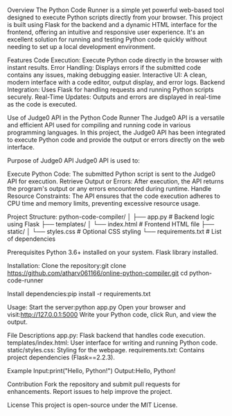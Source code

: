 Overview
The Python Code Runner is a simple yet powerful web-based tool designed to execute Python scripts directly from your browser.
This project is built using Flask for the backend and a dynamic HTML interface for the frontend, offering an intuitive and responsive user experience.
It's an excellent solution for running and testing Python code quickly without needing to set up a local development environment.

Features
Code Execution: Execute Python code directly in the browser with instant results.
Error Handling: Displays errors if the submitted code contains any issues, making debugging easier.
Interactive UI: A clean, modern interface with a code editor, output display, and error logs.
Backend Integration: Uses Flask for handling requests and running Python scripts securely.
Real-Time Updates: Outputs and errors are displayed in real-time as the code is executed.

Use of Judge0 API in the Python Code Runner
The Judge0 API is a versatile and efficient API used for compiling and running code in various programming languages. 
In this project, the Judge0 API has been integrated to execute Python code and provide the output or errors directly on the web interface.

Purpose of Judge0 API
Judge0 API is used to:

Execute Python Code: The submitted Python script is sent to the Judge0 API for execution.
Retrieve Output or Errors: After execution, the API returns the program's output or any errors encountered during runtime.
Handle Resource Constraints: The API ensures that the code execution adheres to CPU time and memory limits, preventing excessive resource usage.

Project Structure:
python-code-compiler/
│
├── app.py                # Backend logic using Flask
├── templates/
│   └── index.html        # Frontend HTML file
├── static/
│   └── styles.css        # Optional CSS styling
└── requirements.txt      # List of dependencies


Prerequisites
Python 3.6+ installed on your system.
Flask library installed.


Installation:
Clone the repository:git clone https://github.com/atharv061166/online-python-compiler.git
cd python-code-runner

Install dependencies:pip install -r requirements.txt

Usage:
Start the server:python app.py
Open your browser and visit:http://127.0.0.1:5000
Write your Python code, click Run, and view the output.

File Descriptions
app.py: Flask backend that handles code execution.
templates/index.html: User interface for writing and running Python code.
static/styles.css: Styling for the webpage.
requirements.txt: Contains project dependencies (Flask==2.2.3).

Example
Input:print("Hello, Python!")
Output:Hello, Python!

Contribution
Fork the repository and submit pull requests for enhancements.
Report issues to help improve the project.

License
This project is open-source under the MIT License.
